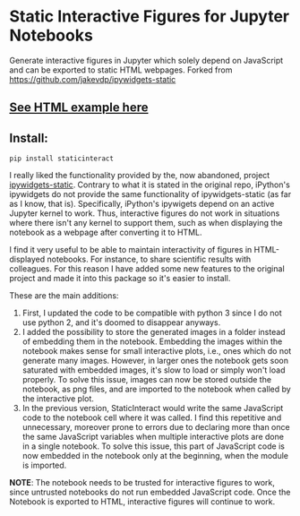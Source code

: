 # Static Interactive Figures for Jupyter Notebooks

Generate interactive figures in Jupyter which solely depend on JavaScript and can be exported to static HTML webpages.
Forked from https://github.com/jakevdp/ipywidgets-static

## [See HTML example here](https://semidanrobaina.com/staticInteract/)

## Install:

```
pip install staticinteract
```

I really liked the functionality provided by the, now abandoned, project [ipywidgets-static](https://github.com/jakevdp/ipywidgets-static). Contrary to what it is stated in the original repo, iPython's ipywidgets do not provide the same functionality of ipywidgets-static (as far as I know, that is). Specifically, iPython's ipywigets depend on an active Jupyter kernel to work. Thus, interactive figures do not work in situations where there isn't any kernel to support them, such as when displaying the notebook as a webpage after converting it to HTML.

I find it very useful to be able to maintain interactivity of figures in HTML-displayed notebooks. For instance, to share scientific results with colleagues. For this reason I have added some new features to the original project and made it into this package so it's easier to install.

These are  the main additions:

1. First, I updated the code to be compatible with python 3 since I do not use python 2, and it's doomed to disappear anyways.
2. I added the possibility to store the generated images in a folder instead of embedding them in the notebook. Embedding the images within the notebook makes sense for small interactive plots, i.e., ones which do not generate many images. However, in larger ones the notebook gets soon saturated with embedded images, it's slow to load or simply won't load properly. To solve this issue, images can now be stored outside the notebook, as png files, and are imported to the notebook when called by the interactive plot.
3. In the previous version, StaticInteract would write the same JavaScript code to the notebook cell where it was called. I find this repetitive and unnecessary, moreover prone to errors due to declaring more than once the same JavaScript variables when multiple interactive plots are done in a single notebook. To solve this issue, this part of JavaScript code is now embedded in the notebook only at the beginning, when the module is imported.

__NOTE__: The notebook needs to be trusted for interactive figures to work, since untrusted notebooks do not run embedded JavaScript code. Once the Notebook is exported to HTML, interactive figures will continue to work.
